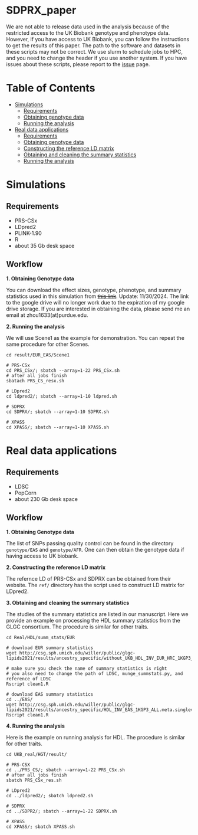 # SDPRX_paper
We are not able to release data used in the analysis because of the restricted access to the UK Biobank genotype and phenotype data. However, if you have access to UK Biobank, you can follow the instructions to get the results of this paper. The path to the software and datasets in these scripts may not be correct. We use slurm to schedule jobs to HPC, and you need to change the header if you use another system. If you have issues about these scripts, please report to the [issue](https://github.com/eldronzhou/SDPRX_paper/issues) page.

# Table of Contents
- [Simulations](#sim)
  - [Requirements](#sim-req)
  - [Obtaining genotype data](#sim-geno)
  - [Running the analysis](#sim-analysis)
- [Real data applications](#real)
  - [Requirements](#real-req)
  - [Obtaining genotype data](#real-geno)
  - [Constructing the reference LD matrix](#real-ref)
  - [Obtaining and cleaning the summary statistics](#real-ss)
  - [Running the analysis](#real-analysis)


# <a name="sim"></a>Simulations
## <a name="sim-req"></a>Requirements
* PRS-CSx 
* LDpred2 
* PLINK-1.90 
* R
* about 35 Gb desk space 

## Workflow
**<a name="sim-geno"></a>1. Obtaining Genotype data**

You can download the effect sizes, genotype, phenotype, and summary statistics used in this simulation from ~~[this link](https://drive.google.com/drive/folders/1MjLUdIxfneM3-Oh-5LX-AG9MzQ3PkrHL?usp=sharing)~~. Update: 11/30/2024. The link to the google drive will no longer work due to the expiration of my google drive storage. If you are interested in obtaining the data, please send me an email at zhou1633(at)purdue.edu.

**<a name="sim-analysis"></a>2. Running the analysis**

We will use Scene1 as the example for demonstration. You can repeat the same procedure for other Scenes.

```
cd result/EUR_EAS/Scene1

# PRS-CSx
cd PRS_CSx/; sbatch --array=1-22 PRS_CSx.sh
# after all jobs finish
sbatach PRS_CS_resx.sh

# LDpred2
cd ldpred2/; sbatch --array=1-10 ldpred.sh

# SDPRX
cd SDPRX/; sbatch --array=1-10 SDPRX.sh

# XPASS
cd XPASS/; sbatch --array=1-10 XPASS.sh
```

# <a name="real"></a>Real data applications

## <a name="real-req"></a>Requirements

* LDSC 
* PopCorn
* about 230 Gb desk space

## Workflow

**<a name="real-geno"></a>1. Obtaining Genotype data**

The list of SNPs passing quality control can be found in the directory `genotype/EAS` and `genotype/AFR`. One can then obtain the genotype data if having access to UK biobank.

**<a name="real-ref"></a>2. Constructing the reference LD matrix**

The refernce LD of PRS-CSx and SDPRX can be obtained from their website. The `ref/` directory has the script used to construct LD matrix for LDpred2.

**<a name="real-ss"></a>3. Obtaining and cleaning the summary statistics**

The studies of the summary statistics are listed in our manuscript. Here we provide an example on processing the HDL summary statistics from the GLGC consortium. The procedure is similar for other traits. 

```
cd Real/HDL/summ_stats/EUR

# download EUR summary statistics
wget http://csg.sph.umich.edu/willer/public/glgc-lipids2021/results/ancestry_specific/without_UKB_HDL_INV_EUR_HRC_1KGP3_others_ALL.meta.singlevar.results.gz

# make sure you check the name of summary statistics is right
# you also need to change the path of LDSC, munge_summstats.py, and reference of LDSC
Rscript clean1.R

# download EAS summary statistics
cd ../EAS/
wget http://csg.sph.umich.edu/willer/public/glgc-lipids2021/results/ancestry_specific/HDL_INV_EAS_1KGP3_ALL.meta.singlevar.results.gz
Rscript clean1.R
```

**<a name="real-analysis"></a>4. Running the analysis**

Here is the example on running analysis for HDL. The procedure is similar for other traits. 

```
cd UKB_real/HGT/result/

# PRS-CSX
cd ../PRS_CS/; sbatch --array=1-22 PRS_CSx.sh
# after all jobs finish
sbatch PRS_CSx_res.sh

# LDpred2
cd ../ldpred2/; sbatch ldpred2.sh

# SDPRX
cd ../SDPR2/; sbatch --array=1-22 SDPRX.sh

# XPASS
cd XPASS/; sbatch XPASS.sh
```

 

